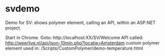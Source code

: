# svdemo
Demo for SV: shows polymer element, calling an API, within an ASP.NET project.

Start in Chrome. Goto: http://localhost:XX/SV/Welcome
API called: http://weerlive.nl/api/json-10min.php?locatie=Amsterdam
custom polymer element used in: /Scripts/CustomPolymer/demo-temperature.html
